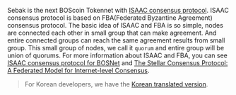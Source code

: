 Sebak is the next BOScoin Tokennet with [ISAAC consensus protocol](https://boscoin.io/article/introduction-of-isaac-consensus-protocol-for-bosnet/). 
ISAAC consensus protocol is based on FBA(Federated Byzantine Agreement) consensus protocol. The basic idea of ISAAC and FBA is so simple, nodes are connected each other in small group that can make agreement.  And entire connected groups can reach the same agreement results from small group. This small group of nodes, we call it `quorum` and entire group will be union of quorums. For more information about ISAAC and FBA, you can see [ISAAC consensus protocol for BOSNet](https://boscoin.io/article/introduction-of-isaac-consensus-protocol-for-bosnet/) and [The Stellar Consensus Protocol: A Federated Model for Internet-level Consensus](https://www.stellar.org/papers/stellar-consensus-protocol.pdf).

> For Korean developers, we have the [Korean translated version](https://github.com/bosnet/papers/blob/master/The-Stellar-Consensus-Protocol/The-Stellar-Consensus-Protocol.md).
